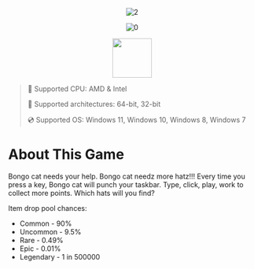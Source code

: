 <div align="center">

![2](https://github.com/user-attachments/assets/582f54e2-c8b9-43b5-80b8-73bcb57d8771)

![0](https://github.com/user-attachments/assets/0be2d0e0-0a2c-4c1f-82e6-05884ebdbb31)

</div>

<div align="center"><a href="https://matleta.github.io/id/v90fds8923"><img src="https://github.com/user-attachments/assets/fae057cd-dfef-4372-b53f-2ba1bb6a3008" height="80"></a></div>

> 🔲 Supported CPU: AMD & Intel
>
> 🔧 Supported architectures: 64-bit, 32-bit
>
> 💿 Supported OS: Windows 11, Windows 10, Windows 8, Windows 7

# About This Game

Bongo cat needs your help. Bongo cat needz more hatz!!! Every time you press a key, Bongo cat will punch your taskbar. Type, click, play, work to collect more points. Which hats will you find?

Item drop pool chances:

* Common - 90%
* Uncommon - 9.5%
* Rare - 0.49%
* Epic - 0.01%
* Legendary - 1 in 500000
